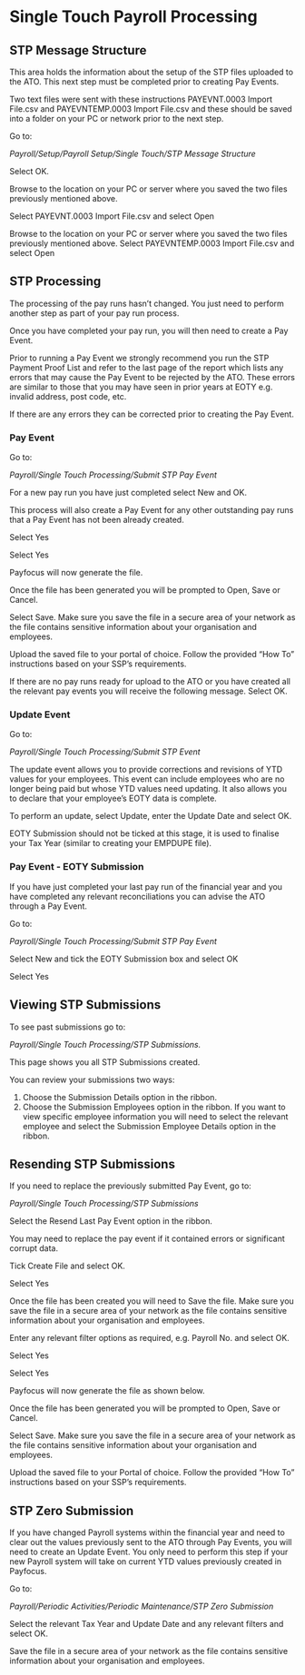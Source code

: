 # Single Touch Payroll Processing


## STP Message Structure

This area holds the information about the setup of the STP files uploaded to the ATO. This next step must be completed prior to creating Pay Events.

Two text files were sent with these instructions PAYEVNT.0003 Import File.csv and PAYEVNTEMP.0003 Import File.csv and these should be saved into a folder on your PC or network prior to the next step.

Go to:

*Payroll/Setup/Payroll Setup/Single Touch/STP Message Structure*

Select OK.
 

Browse to the location on your PC or server where you saved the two files previously mentioned above.

Select PAYEVNT.0003 Import File.csv and select Open



Browse to the location on your PC or server where you saved the two files previously mentioned above.
Select PAYEVNTEMP.0003 Import File.csv and select Open

 
## STP Processing

The processing of the pay runs hasn’t changed. You just need to perform another step as part of your pay run process.

Once you have completed your pay run, you will then need to create a Pay Event.

Prior to running a Pay Event we strongly recommend you run the STP Payment Proof List and refer to the last page of the report which lists any errors that may cause the Pay Event to be rejected by the ATO. These errors are similar to those that you may have seen in prior years at EOTY e.g. invalid address, post code, etc.

If there are any errors they can be corrected prior to creating the Pay Event.

### Pay Event

Go to:

*Payroll/Single Touch Processing/Submit STP Pay Event*

For a new pay run you have just completed select New and OK.

This process will also create a Pay Event for any other outstanding pay runs that a Pay Event has not been already created.

 

Select Yes

 
Select Yes

Payfocus will now generate the file.

 

Once the file has been generated you will be prompted to Open, Save or Cancel.

  

Select Save. Make sure you save the file in a secure area of your network as the file contains sensitive information about your organisation and employees.

Upload the saved file to your portal of choice. Follow the provided “How To” instructions based on your SSP’s requirements.

If there are no pay runs ready for upload to the ATO or you have created all the relevant pay events you will receive the following message. Select OK.

 

### Update Event

Go to:

*Payroll/Single Touch Processing/Submit STP Event*

The update event allows you to provide corrections and revisions of YTD values for your employees. This event can include employees who are no longer being paid but whose YTD values need updating. It also allows you to declare that your employee’s EOTY data is complete.

To perform an update, select Update, enter the Update Date and select OK.

EOTY Submission should not be ticked at this stage, it is used to finalise your Tax Year (similar to creating your EMPDUPE file).

  

### Pay Event - EOTY Submission

If you have just completed your last pay run of the financial year and you have completed any relevant reconciliations you can advise the ATO through a Pay Event.

Go to:

*Payroll/Single Touch Processing/Submit STP Pay Event*

Select New and tick the EOTY Submission box and select OK
 
Select Yes



## Viewing STP Submissions

To see past submissions go to:

*Payroll/Single Touch Processing/STP Submissions.*

This page shows you all STP Submissions created.

You can review your submissions two ways:

1)	Choose the Submission Details option in the ribbon.
2)	Choose the Submission Employees option in the ribbon. If you want to view specific employee information you will need to select the relevant employee and select the Submission Employee Details option in the ribbon.

 

## Resending STP Submissions

If you need to replace the previously submitted Pay Event, go to:

*Payroll/Single Touch Processing/STP Submissions*

Select the Resend Last Pay Event option in the ribbon.

You may need to replace the pay event if it contained errors or significant corrupt data.

Tick Create File and select OK. 

Select Yes

Once the file has been created you will need to Save the file. Make sure you save the file in a secure area of your network as the file contains sensitive information about your organisation and employees.

Enter any relevant filter options as required, e.g. Payroll No. and select OK.

Select Yes

Select Yes

Payfocus will now generate the file as shown below.

Once the file has been generated you will be prompted to Open, Save or Cancel.

Select Save. Make sure you save the file in a secure area of your network as the file contains sensitive information about your organisation and employees.

Upload the saved file to your Portal of choice. Follow the provided “How To” instructions based on your SSP’s requirements.


## STP Zero Submission

If you have changed Payroll systems within the financial year and need to clear out the values previously sent to the ATO through Pay Events, you will need to create an Update Event. You only need to perform this step if your new Payroll system will take on current YTD values previously created in Payfocus.

Go to:

*Payroll/Periodic Activities/Periodic Maintenance/STP Zero Submission*

Select the relevant Tax Year and Update Date and any relevant filters and select OK.

Save the file in a secure area of your network as the file contains sensitive information about your organisation and employees.

 

